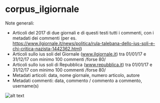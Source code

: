# corpus_ilgiornale

Note generali:

- Articoli del 2017 di due giornali e di questi testi tutti i commenti, con i metadati dei commenti (per es. https://www.ilgiornale.it/news/politica/rula-talebana-dello-ius-soli-e-chi-critica-nazista-1442362.html)
- Articoli sullo ius soli del Giornale (www.ilgiornale.it) tra 01/01/17 e 31/12/17 con minimo 100 commenti /forse 80/
- Articoli sullo ius soli di Repubblica (www.repubblica.it) tra 01/01/17 e 31/12/17 con minimo 100 commenti /forse 80/
- Metadati articoli: data, nome giornale, numero articolo, autore 
- Metadati commenti: data, commento / commento a commento, username(s)

![alt text](https://github.com/ffedox/corpus_ilgiornale/blob/main/esempio_corpus.jpg)
